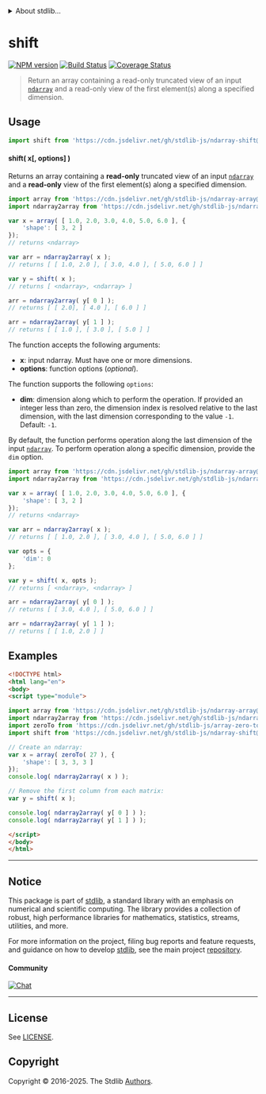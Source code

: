 <!--

@license Apache-2.0

Copyright (c) 2025 The Stdlib Authors.

Licensed under the Apache License, Version 2.0 (the "License");
you may not use this file except in compliance with the License.
You may obtain a copy of the License at

   http://www.apache.org/licenses/LICENSE-2.0

Unless required by applicable law or agreed to in writing, software
distributed under the License is distributed on an "AS IS" BASIS,
WITHOUT WARRANTIES OR CONDITIONS OF ANY KIND, either express or implied.
See the License for the specific language governing permissions and
limitations under the License.

-->


<details>
  <summary>
    About stdlib...
  </summary>
  <p>We believe in a future in which the web is a preferred environment for numerical computation. To help realize this future, we've built stdlib. stdlib is a standard library, with an emphasis on numerical and scientific computation, written in JavaScript (and C) for execution in browsers and in Node.js.</p>
  <p>The library is fully decomposable, being architected in such a way that you can swap out and mix and match APIs and functionality to cater to your exact preferences and use cases.</p>
  <p>When you use stdlib, you can be absolutely certain that you are using the most thorough, rigorous, well-written, studied, documented, tested, measured, and high-quality code out there.</p>
  <p>To join us in bringing numerical computing to the web, get started by checking us out on <a href="https://github.com/stdlib-js/stdlib">GitHub</a>, and please consider <a href="https://opencollective.com/stdlib">financially supporting stdlib</a>. We greatly appreciate your continued support!</p>
</details>

# shift

[![NPM version][npm-image]][npm-url] [![Build Status][test-image]][test-url] [![Coverage Status][coverage-image]][coverage-url] <!-- [![dependencies][dependencies-image]][dependencies-url] -->

> Return an array containing a read-only truncated view of an input [`ndarray`][@stdlib/ndarray/ctor] and a read-only view of the first element(s) along a specified dimension.

<!-- Section to include introductory text. Make sure to keep an empty line after the intro `section` element and another before the `/section` close. -->

<section class="intro">

</section>

<!-- /.intro -->

<!-- Package usage documentation. -->



<section class="usage">

## Usage

```javascript
import shift from 'https://cdn.jsdelivr.net/gh/stdlib-js/ndarray-shift@esm/index.mjs';
```

#### shift( x\[, options] )

Returns an array containing a **read-only** truncated view of an input [`ndarray`][@stdlib/ndarray/ctor] and a **read-only** view of the first element(s) along a specified dimension.

```javascript
import array from 'https://cdn.jsdelivr.net/gh/stdlib-js/ndarray-array@esm/index.mjs';
import ndarray2array from 'https://cdn.jsdelivr.net/gh/stdlib-js/ndarray-to-array@esm/index.mjs';

var x = array( [ 1.0, 2.0, 3.0, 4.0, 5.0, 6.0 ], {
    'shape': [ 3, 2 ]
});
// returns <ndarray>

var arr = ndarray2array( x );
// returns [ [ 1.0, 2.0 ], [ 3.0, 4.0 ], [ 5.0, 6.0 ] ]

var y = shift( x );
// returns [ <ndarray>, <ndarray> ]

arr = ndarray2array( y[ 0 ] );
// returns [ [ 2.0], [ 4.0 ], [ 6.0 ] ]

arr = ndarray2array( y[ 1 ] );
// returns [ [ 1.0 ], [ 3.0 ], [ 5.0 ] ]
```

The function accepts the following arguments:

-   **x**: input ndarray. Must have one or more dimensions.
-   **options**: function options (_optional_).

The function supports the following `options`:

-   **dim**: dimension along which to perform the operation. If provided an integer less than zero, the dimension index is resolved relative to the last dimension, with the last dimension corresponding to the value `-1`. Default: `-1`.

By default, the function performs operation along the last dimension of the input [`ndarray`][@stdlib/ndarray/ctor]. To perform operation along a specific dimension, provide the `dim` option.

```javascript
import array from 'https://cdn.jsdelivr.net/gh/stdlib-js/ndarray-array@esm/index.mjs';
import ndarray2array from 'https://cdn.jsdelivr.net/gh/stdlib-js/ndarray-to-array@esm/index.mjs';

var x = array( [ 1.0, 2.0, 3.0, 4.0, 5.0, 6.0 ], {
    'shape': [ 3, 2 ]
});
// returns <ndarray>

var arr = ndarray2array( x );
// returns [ [ 1.0, 2.0 ], [ 3.0, 4.0 ], [ 5.0, 6.0 ] ]

var opts = {
    'dim': 0
};

var y = shift( x, opts );
// returns [ <ndarray>, <ndarray> ]

arr = ndarray2array( y[ 0 ] );
// returns [ [ 3.0, 4.0 ], [ 5.0, 6.0 ] ]

arr = ndarray2array( y[ 1 ] );
// returns [ [ 1.0, 2.0 ] ]
```

</section>

<!-- /.usage -->

<!-- Package usage notes. Make sure to keep an empty line after the `section` element and another before the `/section` close. -->

<section class="notes">

</section>

<!-- /.notes -->

<!-- Package usage examples. -->

<section class="examples">

## Examples

<!-- eslint no-undef: "error" -->

```html
<!DOCTYPE html>
<html lang="en">
<body>
<script type="module">

import array from 'https://cdn.jsdelivr.net/gh/stdlib-js/ndarray-array@esm/index.mjs';
import ndarray2array from 'https://cdn.jsdelivr.net/gh/stdlib-js/ndarray-to-array@esm/index.mjs';
import zeroTo from 'https://cdn.jsdelivr.net/gh/stdlib-js/array-zero-to@esm/index.mjs';
import shift from 'https://cdn.jsdelivr.net/gh/stdlib-js/ndarray-shift@esm/index.mjs';

// Create an ndarray:
var x = array( zeroTo( 27 ), {
    'shape': [ 3, 3, 3 ]
});
console.log( ndarray2array( x ) );

// Remove the first column from each matrix:
var y = shift( x );

console.log( ndarray2array( y[ 0 ] ) );
console.log( ndarray2array( y[ 1 ] ) );

</script>
</body>
</html>
```

</section>

<!-- /.examples -->

<!-- Section to include cited references. If references are included, add a horizontal rule *before* the section. Make sure to keep an empty line after the `section` element and another before the `/section` close. -->

<section class="references">

</section>

<!-- /.references -->

<!-- Section for related `stdlib` packages. Do not manually edit this section, as it is automatically populated. -->

<section class="related">

</section>

<!-- /.related -->

<!-- Section for all links. Make sure to keep an empty line after the `section` element and another before the `/section` close. -->


<section class="main-repo" >

* * *

## Notice

This package is part of [stdlib][stdlib], a standard library with an emphasis on numerical and scientific computing. The library provides a collection of robust, high performance libraries for mathematics, statistics, streams, utilities, and more.

For more information on the project, filing bug reports and feature requests, and guidance on how to develop [stdlib][stdlib], see the main project [repository][stdlib].

#### Community

[![Chat][chat-image]][chat-url]

---

## License

See [LICENSE][stdlib-license].


## Copyright

Copyright &copy; 2016-2025. The Stdlib [Authors][stdlib-authors].

</section>

<!-- /.stdlib -->

<!-- Section for all links. Make sure to keep an empty line after the `section` element and another before the `/section` close. -->

<section class="links">

[npm-image]: http://img.shields.io/npm/v/@stdlib/ndarray-shift.svg
[npm-url]: https://npmjs.org/package/@stdlib/ndarray-shift

[test-image]: https://github.com/stdlib-js/ndarray-shift/actions/workflows/test.yml/badge.svg?branch=main
[test-url]: https://github.com/stdlib-js/ndarray-shift/actions/workflows/test.yml?query=branch:main

[coverage-image]: https://img.shields.io/codecov/c/github/stdlib-js/ndarray-shift/main.svg
[coverage-url]: https://codecov.io/github/stdlib-js/ndarray-shift?branch=main

<!--

[dependencies-image]: https://img.shields.io/david/stdlib-js/ndarray-shift.svg
[dependencies-url]: https://david-dm.org/stdlib-js/ndarray-shift/main

-->

[chat-image]: https://img.shields.io/gitter/room/stdlib-js/stdlib.svg
[chat-url]: https://app.gitter.im/#/room/#stdlib-js_stdlib:gitter.im

[stdlib]: https://github.com/stdlib-js/stdlib

[stdlib-authors]: https://github.com/stdlib-js/stdlib/graphs/contributors

[umd]: https://github.com/umdjs/umd
[es-module]: https://developer.mozilla.org/en-US/docs/Web/JavaScript/Guide/Modules

[deno-url]: https://github.com/stdlib-js/ndarray-shift/tree/deno
[deno-readme]: https://github.com/stdlib-js/ndarray-shift/blob/deno/README.md
[umd-url]: https://github.com/stdlib-js/ndarray-shift/tree/umd
[umd-readme]: https://github.com/stdlib-js/ndarray-shift/blob/umd/README.md
[esm-url]: https://github.com/stdlib-js/ndarray-shift/tree/esm
[esm-readme]: https://github.com/stdlib-js/ndarray-shift/blob/esm/README.md
[branches-url]: https://github.com/stdlib-js/ndarray-shift/blob/main/branches.md

[stdlib-license]: https://raw.githubusercontent.com/stdlib-js/ndarray-shift/main/LICENSE

[@stdlib/ndarray/ctor]: https://github.com/stdlib-js/ndarray-ctor/tree/esm

</section>

<!-- /.links -->
